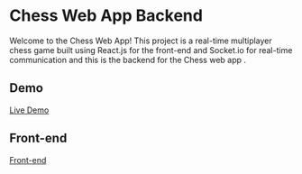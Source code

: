# Chess Web App Backend

Welcome to the Chess Web App! This project is a real-time multiplayer chess game built using React.js for the front-end and Socket.io for real-time communication and this is the backend for the Chess web app .

## Demo

[Live Demo](https://chessv.netlify.app/)

## Front-end 
[Front-end](https://github.com/rajputshashank003/Chess.v.0.2.1)